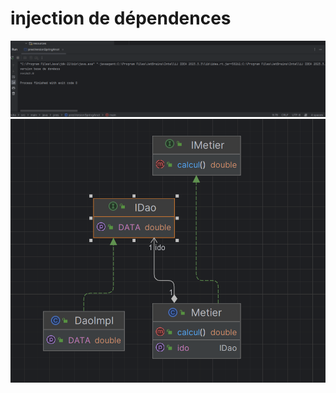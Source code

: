 <h1> injection de dépendences </h1>
<img src="CAPTURE/compilation.png">

<img src="CAPTURE/diagrames.png">
